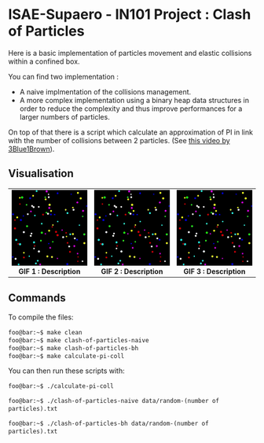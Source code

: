 # ISAE-Supaero - IN101 Project : Clash of Particles

Here is a basic implementation of particles movement and elastic collisions within a confined box.

You can find two implementation :
* A naive implmentation of the collisions management.
* A more complex implementation using a binary heap data structures in order to reduce the complexity and thus improve performances for a larger numbers of particles.

On top of that there is a script which calculate an approximation of PI in link with the number of collisions between 2 particles. (See [this video by 3Blue1Brown](https://www.youtube.com/watch?v=HEfHFsfGXjs)).

## Visualisation 

<p align="center">
  <table>
    <tr>
      <td align="center">
        <img src="img/naive-100.gif" width="200"/><br/>
        <b>GIF 1 : Description</b>
      </td>
      <td align="center">
        <img src="img/naive-100.gif" width="200"/><br/>
        <b>GIF 2 : Description</b>
      </td>
      <td align="center">
        <img src="img/naive-100.gif" width="200"/><br/>
        <b>GIF 3 : Description</b>
      </td>
    </tr>
  </table>
</p>




## Commands

To compile the files:
```console
foo@bar:~$ make clean
foo@bar:~$ make clash-of-particles-naive
foo@bar:~$ make clash-of-particles-bh
foo@bar:~$ make calculate-pi-coll
```

You can then run these scripts with:
```console
foo@bar:~$ ./calculate-pi-coll
```

```console
foo@bar:~$ ./clash-of-particles-naive data/random-(number of particles).txt
```

```console
foo@bar:~$ ./clash-of-particles-bh data/random-(number of particles).txt
```
